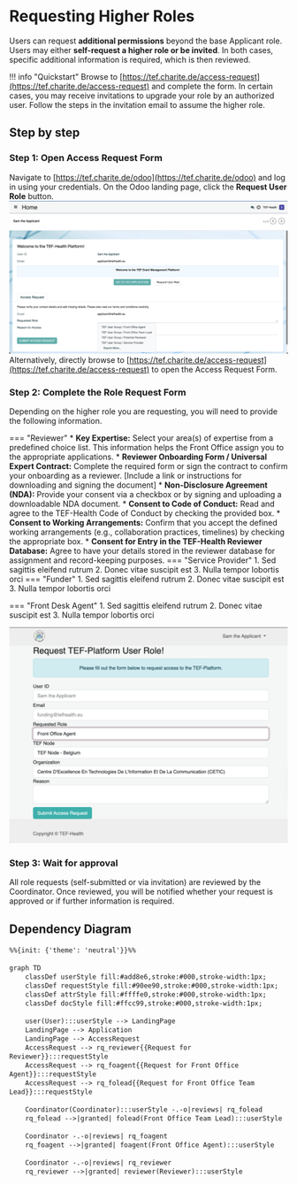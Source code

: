 # Requesting Higher Roles

Users can request **additional permissions** beyond the base Applicant role. Users may either **self-request a higher role or be invited**. In both cases, specific additional information is required, which is then reviewed.
    
!!! info "Quickstart"
    Browse to [https://tef.charite.de/access-request](https://tef.charite.de/access-request) and complete the form. In certain cases, you may receive invitations to upgrade your role by an authorized user. Follow the steps in the invitation email to assume the higher role.

## Step by step

### Step 1: **Open Access Request Form**  
   Navigate to [https://tef.charite.de/odoo](https://tef.charite.de/odoo) and log in using your credentials. On the Odoo landing page, click the **Request User Role** button.
   ![Odoo Landing Page Screenshot](img/request-permission.png)
   Alternatively, directly browse to [https://tef.charite.de/access-request](https://tef.charite.de/access-request) to open the Access Request Form.
   
### Step 2: **Complete the Role Request Form**   
   Depending on the higher role you are requesting, you will need to provide the following information.
   
=== "Reviewer"
	* **Key Expertise:**
	Select your area(s) of expertise from a predefined choice list. This information helps the Front Office assign you to the appropriate applications.
	* **Reviewer Onboarding Form / Universal Expert Contract:**
	Complete the required form or sign the contract to confirm your onboarding as a reviewer.
	[Include a link or instructions for downloading and signing the document]
	* **Non-Disclosure Agreement (NDA):**
	Provide your consent via a checkbox or by signing and uploading a downloadable NDA document.
	* **Consent to Code of Conduct:**
	Read and agree to the TEF-Health Code of Conduct by checking the provided box.
	* **Consent to Working Arrangements:**
	Confirm that you accept the defined working arrangements (e.g., collaboration practices, timelines) by checking the appropriate box.
	* **Consent for Entry in the TEF-Health Reviewer Database:**
	Agree to have your details stored in the reviewer database for assignment and record-keeping purposes.
=== "Service Provider"
	1. Sed sagittis eleifend rutrum
	2. Donec vitae suscipit est
	3. Nulla tempor lobortis orci 
=== "Funder"
	1. Sed sagittis eleifend rutrum
	2. Donec vitae suscipit est
	3. Nulla tempor lobortis orci 

=== "Front Desk Agent"
	1. Sed sagittis eleifend rutrum
	2. Donec vitae suscipit est
	3. Nulla tempor lobortis orci		

![Odoo Request Permission Form](img/request-permission2.png)
   
### Step 3: **Wait for approval**   
   All role requests (self-submitted or via invitation) are reviewed by the Coordinator. Once reviewed, you will be notified whether your request is approved or if further information is required. 
   
   
## Dependency Diagram

``` mermaid 
%%{init: {'theme': 'neutral'}}%%

graph TD
    classDef userStyle fill:#add8e6,stroke:#000,stroke-width:1px;
    classDef requestStyle fill:#90ee90,stroke:#000,stroke-width:1px;
    classDef attrStyle fill:#ffffe0,stroke:#000,stroke-width:1px;
    classDef docStyle fill:#ffcc99,stroke:#000,stroke-width:1px;

    user(User):::userStyle --> LandingPage
    LandingPage --> Application
    LandingPage --> AccessRequest
    AccessRequest --> rq_reviewer{{Request for Reviewer}}:::requestStyle
    AccessRequest --> rq_foagent{{Request for Front Office Agent}}:::requestStyle
    AccessRequest --> rq_folead{{Request for Front Office Team Lead}}:::requestStyle

    Coordinator(Coordinator):::userStyle -.-o|reviews| rq_folead
    rq_folead -->|granted| folead(Front Office Team Lead):::userStyle

    Coordinator -.-o|reviews| rq_foagent
    rq_foagent -->|granted| foagent(Front Office Agent):::userStyle

    Coordinator -.-o|reviews| rq_reviewer
    rq_reviewer -->|granted| reviewer(Reviewer):::userStyle

```
